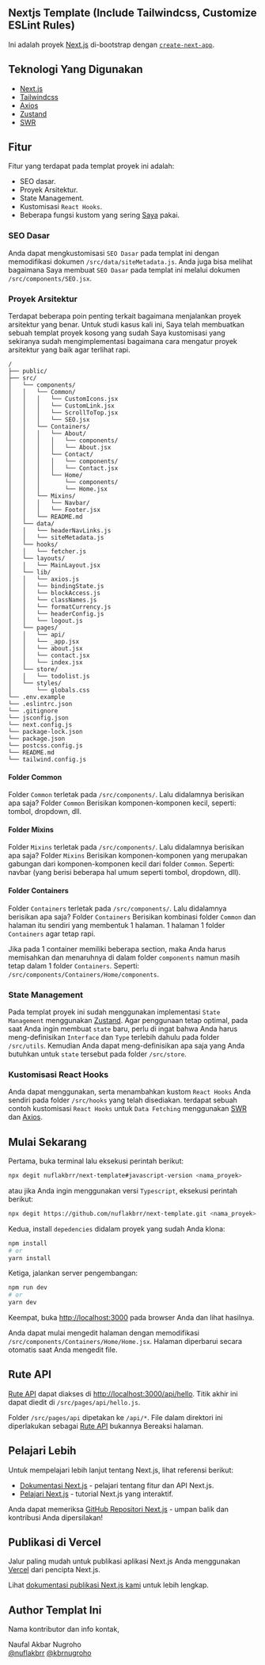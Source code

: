 ## Nextjs Template (Include Tailwindcss, Customize ESLint Rules)

Ini adalah proyek [Next.js](https://nextjs.org/) di-bootstrap dengan [`create-next-app`](https://github.com/vercel/next.js/tree/canary/packages/create-next-app).

## Teknologi Yang Digunakan

- [Next.js](https://nextjs.org/)
- [Tailwindcss](https://tailwindcss.com/)
- [Axios](https://axios-http.com/docs/intro)
- [Zustand](https://docs.pmnd.rs/zustand/getting-started/introduction)
- [SWR](https://swr.vercel.app)

## Fitur

Fitur yang terdapat pada templat proyek ini adalah:

- SEO dasar.
- Proyek Arsitektur.
- State Management.
- Kustomisasi `React Hooks`.
- Beberapa fungsi kustom yang sering [Saya](https://github.com/nuflakbrr) pakai.

### SEO Dasar

Anda dapat mengkustomisasi `SEO Dasar` pada templat ini dengan memodifikasi dokumen `/src/data/siteMetadata.js`. Anda juga bisa melihat bagaimana Saya membuat `SEO Dasar` pada templat ini melalui dokumen `/src/components/SEO.jsx`.

### Proyek Arsitektur

Terdapat beberapa poin penting terkait bagaimana menjalankan proyek arsitektur yang benar. Untuk studi kasus kali ini, Saya telah membuatkan sebuah templat proyek kosong yang sudah Saya kustomisasi yang sekiranya sudah mengimplementasi bagaimana cara mengatur proyek arsitektur yang baik agar terlihat rapi.

```
/
├── public/
├── src/
│   └── components/
│   │   └── Common/
│   │   │   └── CustomIcons.jsx
│   │   │   └── CustomLink.jsx
│   │   │   └── ScrollToTop.jsx
│   │   │   └── SEO.jsx
│   │   └── Containers/
│   │   │   └── About/
│   │   │   │   └── components/
│   │   │   │   └── About.jsx
│   │   │   └── Contact/
│   │   │   │   └── components/
│   │   │   │   └── Contact.jsx
│   │   │   └── Home/
│   │   │       └── components/
│   │   │       └── Home.jsx
│   │   └── Mixins/
│   │   │   └── Navbar/
│   │   │   └── Footer.jsx
│   │   └── README.md
│   └── data/
│   │   └── headerNavLinks.js
│   │   └── siteMetadata.js
│   └── hooks/
│   │   └── fetcher.js
│   └── layouts/
│   │   └── MainLayout.jsx
│   └── lib/
│   │   └── axios.js
│   │   └── bindingState.js
│   │   └── blockAccess.js
│   │   └── classNames.js
│   │   └── formatCurrency.js
│   │   └── headerConfig.js
│   │   └── logout.js
│   └── pages/
│   │   └── api/
│   │   └── _app.jsx
│   │   └── about.jsx
│   │   └── contact.jsx
│   │   └── index.jsx
│   └── store/
│   │   └── todolist.js
│   └── styles/
│       └── globals.css
└── .env.example
└── .eslintrc.json
└── .gitignore
└── jsconfig.json
└── next.config.js
└── package-lock.json
└── package.json
└── postcss.config.js
└── README.md
└── tailwind.config.js
```

#### Folder Common

Folder `Common` terletak pada `/src/components/`. Lalu didalamnya berisikan apa saja? Folder `Common` Berisikan komponen-komponen kecil, seperti: tombol, dropdown, dll.

#### Folder Mixins

Folder `Mixins` terletak pada `/src/components/`. Lalu didalamnya berisikan apa saja? Folder `Mixins` Berisikan komponen-komponen yang merupakan gabungan dari komponen-komponen kecil dari folder `Common`. Seperti: navbar (yang berisi beberapa hal umum seperti tombol, dropdown, dll).

#### Folder Containers

Folder `Containers` terletak pada `/src/components/`. Lalu didalamnya berisikan apa saja? Folder `Containers` Berisikan kombinasi folder `Common` dan halaman itu sendiri yang membentuk 1 halaman. 1 halaman 1 folder `Containers` agar tetap rapi.

Jika pada 1 container memiliki beberapa section, maka Anda harus memisahkan dan menaruhnya di dalam folder `components` namun masih tetap dalam 1 folder `Containers`. Seperti: `/src/components/Containers/Home/components`.

### State Management

Pada templat proyek ini sudah menggunakan implementasi `State Management` menggunakan [Zustand](https://docs.pmnd.rs/zustand/getting-started/introduction). Agar penggunaan tetap optimal, pada saat Anda ingin membuat `state` baru, perlu di ingat bahwa Anda harus meng-definisikan `Interface` dan `Type` terlebih dahulu pada folder `/src/utils`. Kemudian Anda dapat meng-definisikan apa saja yang Anda butuhkan untuk `state` tersebut pada folder `/src/store`.

### Kustomisasi React Hooks

Anda dapat menggunakan, serta menambahkan kustom `React Hooks` Anda sendiri pada folder `/src/hooks` yang telah disediakan. terdapat sebuah contoh kustomisasi `React Hooks` untuk `Data Fetching` menggunakan [SWR](https://swr.vercel.app) dan [Axios](https://axios-http.com/docs/intro).

## Mulai Sekarang

Pertama, buka terminal lalu eksekusi perintah berikut:

```bash
npx degit nuflakbrr/next-template#javascript-version <nama_proyek>
```

atau jika Anda ingin menggunakan versi `Typescript`, eksekusi perintah berikut:

```bash
npx degit https://github.com/nuflakbrr/next-template.git <nama_proyek>
```

Kedua, install `depedencies` didalam proyek yang sudah Anda klona:

```bash
npm install
# or
yarn install
```

Ketiga, jalankan server pengembangan:

```bash
npm run dev
# or
yarn dev
```

Keempat, buka [http://localhost:3000](http://localhost:3000) pada browser Anda dan lihat hasilnya.

Anda dapat mulai mengedit halaman dengan memodifikasi `/src/components/Containers/Home/Home.jsx`. Halaman diperbarui secara otomatis saat Anda mengedit file.

## Rute API

[Rute API](https://nextjs.org/docs/api-routes/introduction) dapat diakses di [http://localhost:3000/api/hello](http://localhost:3000/api/hello). Titik akhir ini dapat diedit di `/src/pages/api/hello.js`.

Folder `/src/pages/api` dipetakan ke `/api/*`. File dalam direktori ini diperlakukan sebagai [Rute API](https://nextjs.org/docs/api-routes/introduction) bukannya Bereaksi halaman.

## Pelajari Lebih

Untuk mempelajari lebih lanjut tentang Next.js, lihat referensi berikut:

- [Dokumentasi Next.js](https://nextjs.org/docs) - pelajari tentang fitur dan API Next.js.
- [Pelajari Next.js](https://nextjs.org/learn) - tutorial Next.js yang interaktif.

Anda dapat memeriksa [GitHub Repositori Next.js](https://github.com/vercel/next.js/) - umpan balik dan kontribusi Anda dipersilakan!

## Publikasi di Vercel

Jalur paling mudah untuk publikasi aplikasi Next.js Anda menggunakan [Vercel](https://vercel.com/new?utm_medium=default-template&filter=next.js&utm_source=create-next-app&utm_campaign=create-next-app-readme) dari pencipta Next.js.

Lihat [dokumentasi publikasi Next.js kami](https://nextjs.org/docs/deployment) untuk lebih lengkap.

## Author Templat Ini

Nama kontributor dan info kontak,

Naufal Akbar Nugroho  
[@nuflakbrr](https://github.com/nuflakbrr)
[@kbrnugroho](https://instagram.com/kbrnugroho)
